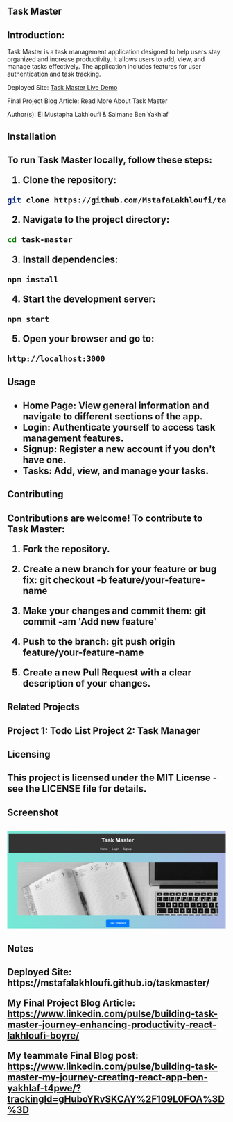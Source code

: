 ## Task Master

## Introduction:

Task Master is a task management application designed to help users stay organized and increase productivity. It allows users to add, view, and manage tasks effectively. The application includes features for user authentication and task tracking.

Deployed Site: [Task Master Live Demo](https://mstafalakhloufi.github.io/taskmaster/)

Final Project Blog Article: Read More About Task Master

Author(s): El Mustapha Lakhloufi & Salmane Ben Yakhlaf

<h2>Installation<h2>
To run Task Master locally, follow these steps:

1. Clone the repository:
```sh
git clone https://github.com/MstafaLakhloufi/taskmaster.git
```
2. Navigate to the project directory:
```sh
cd task-master
```
3. Install dependencies:
```sh
npm install
```
4. Start the development server:
```sh
npm start
```
5. Open your browser and go to:
```
http://localhost:3000

```
<h2>Usage<h2>

- Home Page: View general information and navigate to different sections of the app.
- Login: Authenticate yourself to access task management features.
- Signup: Register a new account if you don't have one.
- Tasks: Add, view, and manage your tasks.

<h2>Contributing<h2>
Contributions are welcome! To contribute to Task Master:

1. Fork the repository.
2. Create a new branch for your feature or bug fix:
git checkout -b feature/your-feature-name

3. Make your changes and commit them:
git commit -am 'Add new feature'

4. Push to the branch:
git push origin feature/your-feature-name

5. Create a new Pull Request with a clear description of your changes.

<h2>Related Projects<h2>
Project 1: Todo List
Project 2: Task Manager

<h2>Licensing<h2>
This project is licensed under the MIT License - see the LICENSE file for details.

<h2>Screenshot<h2> 

![App Screenshot](./images/Screenshot%202024-09-19%20013417.png)

<h2>Notes<h2>
Deployed Site: https://mstafalakhloufi.github.io/taskmaster/

My Final Project Blog Article: https://www.linkedin.com/pulse/building-task-master-journey-enhancing-productivity-react-lakhloufi-boyre/

My teammate Final Blog post: https://www.linkedin.com/pulse/building-task-master-my-journey-creating-react-app-ben-yakhlaf-t4pwe/?trackingId=gHuboYRvSKCAY%2F109L0FOA%3D%3D